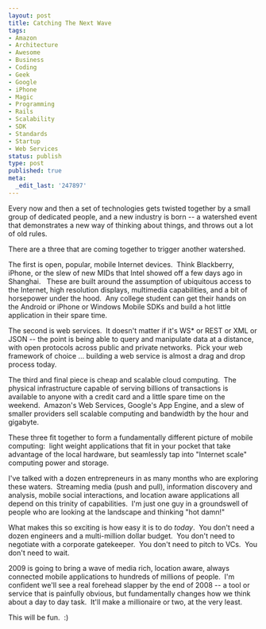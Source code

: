 ```yaml
---
layout: post
title: Catching The Next Wave
tags:
- Amazon
- Architecture
- Awesome
- Business
- Coding
- Geek
- Google
- iPhone
- Magic
- Programming
- Rails
- Scalability
- SDK
- Standards
- Startup
- Web Services
status: publish
type: post
published: true
meta:
  _edit_last: '247897'
---
```

<div>

Every now and then a set of technologies gets twisted together by a small group of dedicated people, and a new industry is born -- a watershed event that demonstrates a new way of thinking about things, and throws out a lot of old rules.

There are a three that are coming together to trigger another watershed.

The first is open, popular, mobile Internet devices.  Think Blackberry, iPhone, or the slew of new MIDs that Intel showed off a few days ago in Shanghai.   These are built around the assumption of ubiquitous access to the Internet, high resolution displays, multimedia capabilities, and a bit of horsepower under the hood.  Any college student can get their hands on the Android or iPhone or Windows Mobile SDKs and build a hot little application in their spare time.

The second is web services.  It doesn't matter if it's WS* or REST or XML or JSON -- the point is being able to query and manipulate data at a distance, with open protocols across public and private networks.  Pick your web framework of choice ... building a web service is almost a drag and drop process today.

The third and final piece is cheap and scalable cloud computing.  The physical infrastructure capable of serving billions of transactions is available to anyone with a credit card and a little spare time on the weekend.  Amazon's Web Services, Google's App Engine, and a slew of smaller providers sell scalable computing and bandwidth by the hour and gigabyte.

These three fit together to form a fundamentally different picture of mobile computing:  light weight applications that fit in your pocket that take advantage of the local hardware, but seamlessly tap into "Internet scale" computing power and storage.

I've talked with a dozen entrepreneurs in as many months who are exploring these waters.  Streaming media (push and pull), information discovery and analysis, mobile social interactions, and location aware applications all depend on this trinity of capabilities.  I'm just one guy in a groundswell of people who are looking at the landscape and thinking "hot damn!"

What makes this so exciting is how easy it is to do <em>today</em>.  You don't need a dozen engineers and a multi-million dollar budget.  You don't need to negotiate with a corporate gatekeeper.  You don't need to pitch to VCs.  You don't need to wait.

2009 is going to bring a wave of media rich, location aware, always connected mobile applications to hundreds of millions of people.  I'm confident we'll see a real forehead slapper by the end of 2008 -- a tool or service that is painfully obvious, but fundamentally changes how we think about a day to day task.  It'll make a millionaire or two, at the very least.

This will be fun.  :)

</div>

